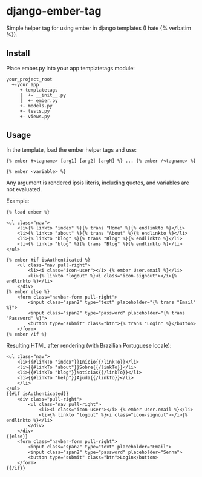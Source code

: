 django-ember-tag
================

Simple helper tag for using ember in django templates (I hate {% verbatim %}).


Install
-------

Place ember.py into your app templatetags module:

    your_project_root
      +-your_app
         +-templatetags
         |  +- __init__.py
         |  +- ember.py
         +- models.py
         +- tests.py
         +- views.py
         
Usage
-----
         
In the template, load the ember helper tags and use:

    {% ember #<tagname> [arg1] [arg2] [argN] %} ... {% ember /<tagname> %}
  
    {% ember <variable> %}

Any argument is rendered ipsis literis, including quotes, and variables are not evaluated.


Example:

    {% load ember %}

    <ul class="nav">
        <li>{% linkto "index" %}{% trans "Home" %}{% endlinkto %}</li>
        <li>{% linkto "about" %}{% trans "About" %}{% endlinkto %}</li>
        <li>{% linkto "blog" %}{% trans "Blog" %}{% endlinkto %}</li>
        <li>{% linkto "blog" %}{% trans "Blog" %}{% endlinkto %}</li>
    </ul>
    
    {% ember #if isAuthenticated %}
        <ul class="nav pull-right">
            <li><i class="icon-user"></i> {% ember User.email %}</li>
            <li>{% linkto "logout" %}<i class="icon-signout"></i>{% endlinkto %}</li>            
        </div>
    {% ember else %}
        <form class="navbar-form pull-right">
            <input class="span2" type="text" placeholder="{% trans "Email" %}">
            <input class="span2" type="password" placeholder="{% trans "Password" %}">
            <button type="submit" class="btn">{% trans "Login" %}</button>
        </form>
    {% ember /if %}


Resulting HTML after rendering (with Brazilian Portuguese locale):

    <ul class="nav">
        <li>{{#linkTo "index"}}Início{{/linkTo}}</li>
        <li>{{#linkTo "about"}}Sobre{{/linkTo}}</li>
        <li>{{#linkTo "blog"}}Notícias{{/linkTo}}</li>
        <li>{{#linkTo "help"}}Ajuda{{/linkTo}}</li>
        </li>
    </ul>
    {{#if isAuthenticated}}
        <div class="pull-right">
            <ul class="nav pull-right">
                <li><i class="icon-user"></i> {% ember User.email %}</li>
                <li>{% linkto "logout" %}<i class="icon-signout"></i>{% endlinkto %}</li>            
            </div>
        </div>
    {{else}}
        <form class="navbar-form pull-right">
            <input class="span2" type="text" placeholder="Email">
            <input class="span2" type="password" placeholder="Senha">
            <button type="submit" class="btn">Login</button>
        </form>
    {{/if}}
